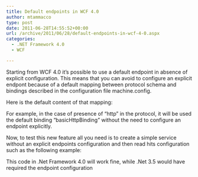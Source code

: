 ```yaml
---
title: Default endpoints in WCF 4.0
author: mtammacco
type: post
date: 2011-06-28T14:55:52+00:00
url: /archive/2011/06/28/default-endpoints-in-wcf-4-0.aspx
categories:
  - .NET Framework 4.0
  - WCF

---
```

Starting from WCF 4.0 it’s possible to use a default endpoint in absence of explicit configuration. This means that you can avoid to configure an explicit endpont because of a default mapping between protocol schema and bindings described in the configuration file machine.config.

Here is the default content of that mapping:



For example, in the case of presence of “http” in the protocol, it will be used the default binding “basicHttpBinding” without the need to configure an endpoint explicitly.

Now, to test this new feature all you need is to create a simple service without an explicit endpoints configuration and then read hits configuration such as the following example:



This code in .Net Framework 4.0 will work fine, while .Net 3.5 would have required the endpoint configuration